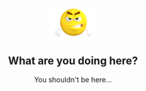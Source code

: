 <p align="center">
 <img width="100px" src="https://github.com/MrSPeeDy0/DS-images/blob/main/DS-image-angry.png?raw=true" align="center" alt="DS-SFX" />
 <h2 align="center">What are you doing here?</h2>
 <p align="center">You shouldn't be here...</p>
</p>
